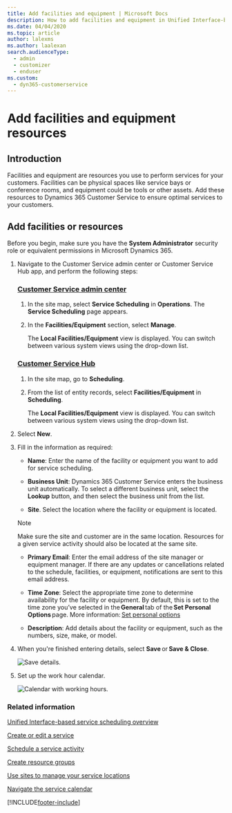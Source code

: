```yaml
---
title: Add facilities and equipment | Microsoft Docs
description: How to add facilities and equipment in Unified Interface-based Scheduling Service for Dynamics 365 Customer Service.
ms.date: 04/04/2020
ms.topic: article
author: lalexms
ms.author: laalexan
search.audienceType: 
  - admin
  - customizer
  - enduser
ms.custom: 
  - dyn365-customerservice
---
```


# Add facilities and equipment resources

## Introduction

Facilities and equipment are resources you use to perform services for your customers. Facilities can be physical spaces like service bays or conference rooms, and equipment could be tools or other assets. Add these resources to Dynamics 365 Customer Service to ensure optimal services to your customers.

## Add facilities or resources

Before you begin, make sure you have the **System Administrator** security role or equivalent permissions in Microsoft Dynamics 365. 

1. Navigate to the Customer Service admin center or Customer Service Hub app, and perform the following steps:

   ### [Customer Service admin center](#tab/customerserviceadmincenter)

    1. In the site map, select **Service Scheduling** in **Operations**. The **Service Scheduling** page appears.
    1. In the **Facilities/Equipment** section, select **Manage**.
        
        The **Local Facilities/Equipment** view is displayed. You can switch between various system views using the drop-down list.  

   ### [Customer Service Hub](#tab/customerservicehub)

    1. In the site map, go to **Scheduling**.
    1. From the list of entity records, select **Facilities/Equipment** in **Scheduling**.
       
       The **Local Facilities/Equipment** view is displayed. You can switch between various system views using the drop-down list.

2. Select **New**.

3. Fill in the information as required:
  
    - **Name**: Enter the name of the facility or equipment you want to add for service scheduling.
  
    - **Business Unit**: Dynamics 365 Customer Service enters the business unit automatically. To select a different business unit, select the **Lookup** button, and then select the business unit from the list.

    - **Site**. Select the location where the facility or equipment is located.
  
     > [!Note]
     > Make sure the site and customer are in the same location. Resources for a given service activity should also be located at the same site. 

    - **Primary Email**: Enter the email address of the site manager or equipment manager. If there are any updates or cancellations related to the schedule, facilities, or equipment, notifications are sent to this email address. 

    - **Time Zone**: Select the appropriate time zone to determine availability for the facility or equipment. By default, this is set to the time zone you’ve selected in the **General** tab of the **Set Personal Options** page. More information: [Set personal options](../../customerengagement/on-premises/basics/set-personal-options.md) 

    - **Description**: Add details about the facility or equipment, such as the numbers, size, make, or model.
  
3. When you're finished entering details, select **Save** or **Save & Close**.

   ![Save details.](../media/uci-save-facility-equipment.png "Save the details you've entered")

4. Set up the work hour calendar.

   ![Calendar with working hours.](../media/uci-workhour-calendar.png "Set up the workhour calendar")
   

### Related information  

[Unified Interface-based service scheduling overview](uci-scheduling-overview.md)

[Create or edit a service](uci-create-edit-service.md)

[Schedule a service activity](uci-schedule-service-activity.md)

[Create resource groups](uci-create-resource-groups.md)

[Use sites to manage your service locations](uci-create-sites.md)

[Navigate the service calendar](uci-navigate-service-calendar.md)


[!INCLUDE[footer-include](../../includes/footer-banner.md)]
